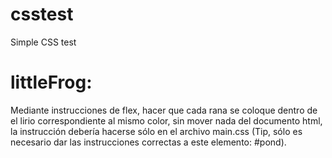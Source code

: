# csstest
Simple CSS test

# littleFrog:

Mediante instrucciones de flex, hacer que cada rana se coloque dentro de el lirio correspondiente al mismo color, sin mover nada del documento html, la instrucción debería hacerse sólo en el archivo main.css (Tip, sólo es necesario dar las instrucciones correctas a este elemento: #pond).

